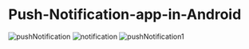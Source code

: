 # Push-Notification-app-in-Android
![pushNotification](https://user-images.githubusercontent.com/81187698/124641089-f3716180-deab-11eb-8c01-b83bcfdf127c.PNG)
![notification](https://user-images.githubusercontent.com/81187698/124641100-f53b2500-deab-11eb-8dfd-2c0610a30289.PNG)
![pushNotification1](https://user-images.githubusercontent.com/81187698/124641110-f66c5200-deab-11eb-9a90-4972310173b4.PNG)
